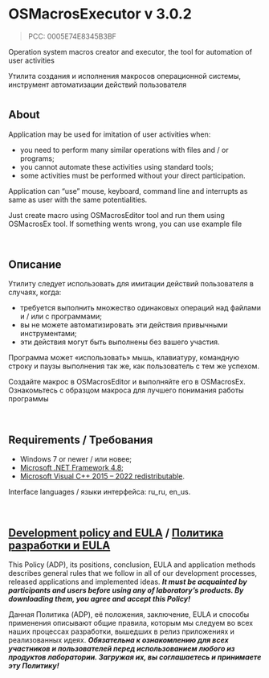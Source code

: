# OSMacrosExecutor v 3.0.2
> PCC: 0005E74E8345B3BF


Operation system macros creator and executor, the tool for automation of user activities

Утилита создания и исполнения макросов операционной системы, инструмент автоматизации действий пользователя


#

## About

Application may be used for imitation of user activities when:

- you need to perform many similar operations with files and / or programs;
- you cannot automate these activities using standard tools;
- some activities must be performed without your direct participation.

Application can “use” mouse, keyboard, command line and interrupts as same as user with the same potentialities.

Just create macro using OSMacrosEditor tool and run them using OSMacrosEx tool. If something wents wrong, you can use example file

&nbsp;



## Описание

Утилиту следует использовать для имитации действий пользователя в случаях, когда:

- требуется выполнить множество одинаковых операций над файлами и / или с программами;
- вы не можете автоматизировать эти действия привычными инструментами;
- эти действия могут быть выполнены без вашего участия.

Программа может «использовать» мышь, клавиатуру, командную строку и паузы выполнения так же, как пользователь с тем же успехом.

Создайте макрос в OSMacrosEditor и выполняйте его в OSMacrosEx. Ознакомьтесь с образцом макроса для лучшего понимания работы программы

&nbsp;



## Requirements / Требования

- Windows 7 or newer / или новее;
- [Microsoft .NET Framework 4.8](https://go.microsoft.com/fwlink/?linkid=2088631);
- [Microsoft Visual C++ 2015 – 2022 redistributable](https://aka.ms/vs/17/release/vc_redist.x86.exe).

Interface languages / языки интерфейса: ru_ru, en_us.

&nbsp;



## [Development policy and EULA](https://adslbarxatov.github.io/ADP) / [Политика разработки и EULA](https://adslbarxatov.github.io/ADP/ru)

This Policy (ADP), its positions, conclusion, EULA and application methods
describes general rules that we follow in all of our development processes, released applications and implemented ideas.
***It must be acquainted by participants and users before using any of laboratory’s products.
By downloading them, you agree and accept this Policy!***

Данная Политика (ADP), её положения, заключение, EULA и способы применения
описывают общие правила, которым мы следуем во всех наших процессах разработки, вышедших в релиз приложениях
и реализованных идеях.
***Обязательна к ознакомлению для всех участников и пользователей перед использованием любого из продуктов лаборатории.
Загружая их, вы соглашаетесь и принимаете эту Политику!***
